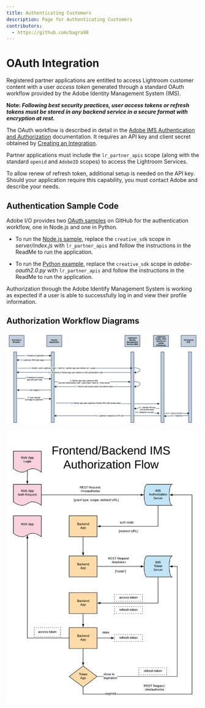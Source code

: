```yaml
---
title: Authenticating Customers
description: Page for Authenticating Customers
contributors:
  - https://github.com/bagra98
---
```


# OAuth Integration

Registered partner applications are entitled to access Lightroom customer content with a user _access token_ generated through a standard OAuth workflow provided by the Adobe Identity Management System (IMS).

**Note: _Following best security practices, user access tokens or refresh tokens must  be stored in any backend service in a secure format with encryption at rest._**

The OAuth workflow is described in detail in the [Adobe IMS Authentication and Authorization](https://www.adobe.io/authentication/auth-methods.html#!AdobeDocs/adobeio-auth/master/OAuth/OAuth.md) documentation. It requires an API key and client secret obtained by [Creating an Integration](/getting-started/create_integration).

Partner applications must include the `lr_partner_apis` scope (along with the standard `openid` and `AdobeID` scopes) to access the Lightroom Services.

To allow renew of refresh token, additional setup is needed on the API key. Should your application require this capability, you must contact Adobe and describe your needs. 

## Authentication Sample Code

Adobe I/O provides two [OAuth samples](https://github.com/AdobeDocs/adobeio-auth/blob/master/OAuth/samples/samples.md) on GitHub for the authentication workflow, one in Node.js and one in Python.

- To run the [Node.js sample](https://github.com/AdobeDocs/adobeio-auth/blob/master/OAuth/samples/adobe-auth-node), replace the `creative_sdk` scope in _server/index.js_ with `lr_partner_apis` and follow the instructions in the ReadMe to run the application.

- To run the [Python example](https://github.com/AdobeDocs/adobeio-auth/blob/master/OAuth/samples/adobe-auth-python), replace the `creative_sdk` scope in _adobe-oauth2.0.py_ with `lr_partner_apis` and follow the instructions in the ReadMe to run the application.

Authorization through the Adobe Identify Management System is working as expected if a user is able to successfully log in and view their profile information.

## Authorization Workflow Diagrams

![OAUTH flow diagram for Lightroom Partner Integration](../../../../static/OAuthFlowDiagram.png)

![IMS Token Usage](../../../../static/IMS_Authorization_flow.png)